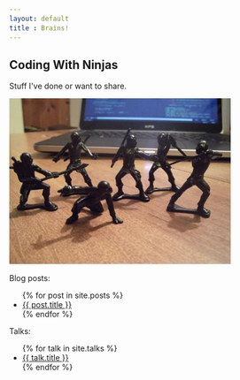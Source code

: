 ```yaml
---
layout: default
title : Brains!
---
```


Coding With Ninjas
-------------------

Stuff I've done or want to share.

<img src="images/ninjaslaptop.jpg" alt="ninjas" style="width: 400px;" title="An eager pack of problem-solving ninjas"/>

Blog posts:

<ul>
  {% for post in site.posts %}
    <li>
      <a href="{{ post.url }}">{{ post.title }}</a>
    </li>
  {% endfor %}
</ul>

Talks:
<ul>
  {% for talk in site.talks %}
    <li>
      <a href="{{ talk.url }}">{{ talk.title }}</a>
    </li>
  {% endfor %}
</ul>